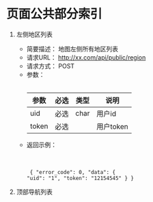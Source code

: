 # 页面公共部分索引
1.  左侧地区列表

    * 简要描述：
    地图左侧所有地区列表
    * 请求URL：
    http://xx.com/api/public/region
    * 请求方式：
    POST
    * 参数：<br /><br /><table><thead><th>参数</th><th>必选</th><th>类型</th><th>说明</th></thead><tbody><tr><td>uid</td><td>必选</td><td>char</td><td>用户id</td></tr><tr><td>token</td><td>必选</td><td></td><td>用户token</td></tr></tbody></table>
    * 返回示例：<br /><br />
    <pre><code>
  {
    "error_code": 0,
    "data": {
      "uid": "1",
      "token": "12154545"
    }
  }
    </code></pre>
    
1.  顶部导航列表
    
